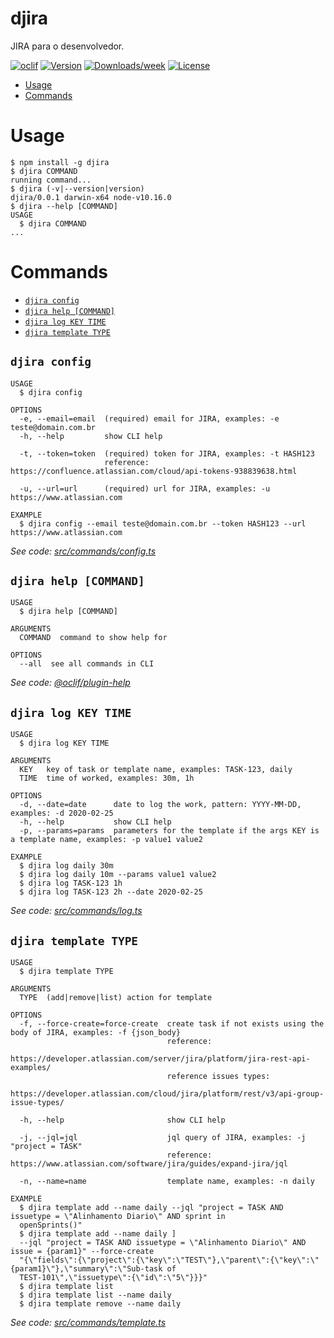 djira
=====

JIRA para o desenvolvedor.

[![oclif](https://img.shields.io/badge/cli-oclif-brightgreen.svg)](https://oclif.io)
[![Version](https://img.shields.io/npm/v/djira.svg)](https://npmjs.org/package/djira)
[![Downloads/week](https://img.shields.io/npm/dw/djira.svg)](https://npmjs.org/package/djira)
[![License](https://img.shields.io/npm/l/djira.svg)](https://github.com/Downloads/djira/blob/master/package.json)

<!-- toc -->
* [Usage](#usage)
* [Commands](#commands)
<!-- tocstop -->
# Usage
<!-- usage -->
```sh-session
$ npm install -g djira
$ djira COMMAND
running command...
$ djira (-v|--version|version)
djira/0.0.1 darwin-x64 node-v10.16.0
$ djira --help [COMMAND]
USAGE
  $ djira COMMAND
...
```
<!-- usagestop -->
# Commands
<!-- commands -->
* [`djira config`](#djira-config)
* [`djira help [COMMAND]`](#djira-help-command)
* [`djira log KEY TIME`](#djira-log-key-time)
* [`djira template TYPE`](#djira-template-type)

## `djira config`

```
USAGE
  $ djira config

OPTIONS
  -e, --email=email  (required) email for JIRA, examples: -e teste@domain.com.br
  -h, --help         show CLI help

  -t, --token=token  (required) token for JIRA, examples: -t HASH123
                     reference: https://confluence.atlassian.com/cloud/api-tokens-938839638.html

  -u, --url=url      (required) url for JIRA, examples: -u https://www.atlassian.com

EXAMPLE
  $ djira config --email teste@domain.com.br --token HASH123 --url https://www.atlassian.com
```

_See code: [src/commands/config.ts](https://github.com/LVCarnevalli/djira/blob/v0.0.1/src/commands/config.ts)_

## `djira help [COMMAND]`

```
USAGE
  $ djira help [COMMAND]

ARGUMENTS
  COMMAND  command to show help for

OPTIONS
  --all  see all commands in CLI
```

_See code: [@oclif/plugin-help](https://github.com/oclif/plugin-help/blob/v3.2.0/src/commands/help.ts)_

## `djira log KEY TIME`

```
USAGE
  $ djira log KEY TIME

ARGUMENTS
  KEY   key of task or template name, examples: TASK-123, daily
  TIME  time of worked, examples: 30m, 1h

OPTIONS
  -d, --date=date      date to log the work, pattern: YYYY-MM-DD, examples: -d 2020-02-25
  -h, --help           show CLI help
  -p, --params=params  parameters for the template if the args KEY is a template name, examples: -p value1 value2

EXAMPLE
  $ djira log daily 30m
  $ djira log daily 10m --params value1 value2
  $ djira log TASK-123 1h
  $ djira log TASK-123 2h --date 2020-02-25
```

_See code: [src/commands/log.ts](https://github.com/LVCarnevalli/djira/blob/v0.0.1/src/commands/log.ts)_

## `djira template TYPE`

```
USAGE
  $ djira template TYPE

ARGUMENTS
  TYPE  (add|remove|list) action for template

OPTIONS
  -f, --force-create=force-create  create task if not exists using the body of JIRA, examples: -f {json_body}
                                   reference:
                                   https://developer.atlassian.com/server/jira/platform/jira-rest-api-examples/
                                   reference issues types:
                                   https://developer.atlassian.com/cloud/jira/platform/rest/v3/api-group-issue-types/

  -h, --help                       show CLI help

  -j, --jql=jql                    jql query of JIRA, examples: -j "project = TASK"
                                   reference: https://www.atlassian.com/software/jira/guides/expand-jira/jql

  -n, --name=name                  template name, examples: -n daily

EXAMPLE
  $ djira template add --name daily --jql "project = TASK AND issuetype = \"Alinhamento Diario\" AND sprint in 
  openSprints()"
  $ djira template add --name daily ]
  --jql "project = TASK AND issuetype = \"Alinhamento Diario\" AND issue = {param1}" --force-create 
  "{\"fields\":{\"project\":{\"key\":\"TEST\"},\"parent\":{\"key\":\"{param1}\"},\"summary\":\"Sub-task of 
  TEST-101\",\"issuetype\":{\"id\":\"5\"}}}"
  $ djira template list
  $ djira template list --name daily
  $ djira template remove --name daily
```

_See code: [src/commands/template.ts](https://github.com/LVCarnevalli/djira/blob/v0.0.1/src/commands/template.ts)_
<!-- commandsstop -->
